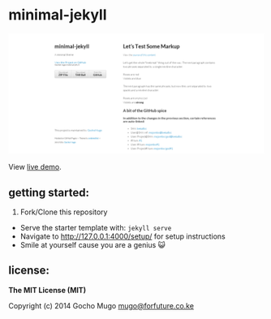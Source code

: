 
# minimal-jekyll

[![screenshot](img/minimal-jekyll.png)](img/minimal-jekyll.png)

View [live demo][demo].


## getting started:

1. Fork/Clone this repository
* Serve the starter template with: `jekyll serve`
* Navigate to http://127.0.0.1:4000/setup/ for setup instructions
* Smile at yourself cause you are a genius :smiley_cat:


## license:

__The MIT License (MIT)__

Copyright (c) 2014 Gocho Mugo <mugo@forfuture.co.ke>


[demo]:https://gochomugo.github.io/minimal-jekyll
